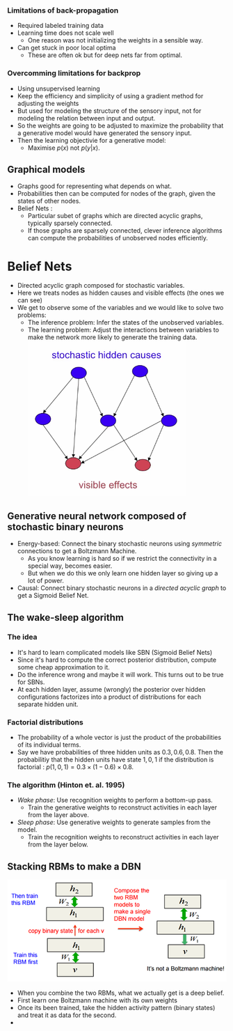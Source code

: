 ### Limitations of back-propagation
- Required labeled training data
- Learning time does not scale well
	- One reason was not initializing the weights in a sensible way.
- Can get stuck in poor local optima
	- These are often ok but for deep nets far from optimal.

### Overcomming limitations for backprop
- Using unsupervised learning
- Keep the efficiency and simplicity of using a gradient method for adjusting the weights
- But used for modeling the structure of the sensory input, not for modeling the relation between input and output.
- So the weights are going to be adjusted to maximize the probability that a generative model would have generated the sensory input.
- Then the learning objectivie for a generative model:
	- Maximise $p(x)$ not $p(y|x)$.

## Graphical models
- Graphs good for representing what depends on what.
- Probabilities then can be computed for nodes of the graph, given the states of other nodes.
- Belief Nets : 
	- Particular subet of graphs which are directed acyclic graphs, typically sparsely connected.	
	- If those graphs are sparsely connected, clever inference algorithms can compute the probabilities of unobserved nodes efficiently.

# Belief Nets
- Directed acyclic graph composed for stochastic variables.
- Here we treats nodes as hidden causes and visible effects (the ones we can see)
- We get to observe some of the variables and we would like to solve two problems:
	- The inference problem: Infer the states of the unobserved variables.
	- The learning problem: Adjust the interactions between variables to make the network more likely to generate the training data.
![Learning difficulty](images/belief_nets.png)

## Generative neural network composed of stochastic binary neurons
- Energy-based: Connect the binary stochastic neurons using *symmetric* connections to get a Boltzmann Machine.
	- As you know learning is hard so if we restrict the connectivity in a special way, becomes easier.
	- But when we do this we only learn one hidden layer so giving up a lot of power.
- Causal: Connect binary stochastic neurons in a *directed acyclic graph* to get a Sigmoid Belief Net.

## The wake-sleep algorithm
### The idea
- It's hard to learn complicated models like SBN (Sigmoid Belief Nets)
- Since it's hard to compute the correct posterior distribution, compute some cheap approximation to it.
- Do the inference wrong and maybe it will work. This turns out to be true for SBNs.
- At each hidden layer, assume (wrongly) the posterior over hidden configurations factorizes into a product of distributions for each separate hidden unit.

### Factorial distributions
- The probability of a whole vector is just the product of the probabilities of its individual terms.
- Say we have probabilities of three hidden units as $0.3, 0.6, 0.8$. Then the probabilitiy that the hidden units have state $1,0,1$ if the distribution is factorial : $p(1,0,1)=0.3 \times (1-0.6) \times 0.8$.

### The algorithm (Hinton et. al. 1995)
- *Wake phase*: Use recognition weights to perform a bottom-up pass.
	- Train the generative weights to reconstruct activities in each layer from the layer above.
- *Sleep phase*: Use generative weights to generate samples from the model.
	- Train the recognition weights to reconstruct activities in each layer from the layer below.

## Stacking RBMs to make a DBN
![DBN](images/DBN.png)
- When you combine the two RBMs, what we actually get is a deep belief.
- First learn one Boltzmann machine with its own weights
- Once its been trained, take the hidden activity pattern (binary states) and treat it as data for the second.
- 



